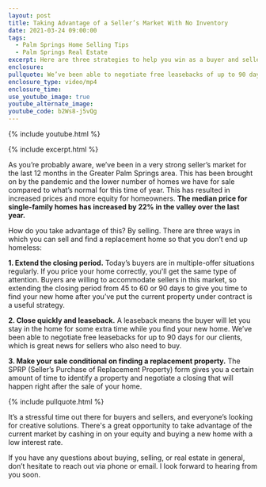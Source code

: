 ```yaml
---
layout: post
title: Taking Advantage of a Seller’s Market With No Inventory
date: 2021-03-24 09:00:00
tags:
  - Palm Springs Home Selling Tips
  - Palm Springs Real Estate
excerpt: Here are three strategies to help you win as a buyer and seller right now.
enclosure:
pullquote: We’ve been able to negotiate free leasebacks of up to 90 days.
enclosure_type: video/mp4
enclosure_time:
use_youtube_image: true
youtube_alternate_image:
youtube_code: b2Ws8-j5vQg
---
```

{% include youtube.html %}

{% include excerpt.html %}

As you’re probably aware, we’ve been in a very strong seller’s market for the last 12 months in the Greater Palm Springs area. This has been brought on by the pandemic and the lower number of homes we have for sale compared to what’s normal for this time of year. This has resulted in increased prices and more equity for homeowners. **The median price for single-family homes has increased by 22% in the valley over the last year.**

How do you take advantage of this? By selling. There are three ways in which you can sell and find a replacement home so that you don’t end up homeless:

**1\. Extend the closing period.** Today’s buyers are in multiple-offer situations regularly. If you price your home correctly, you'll get the same type of attention. Buyers are willing to accommodate sellers in this market, so extending the closing period from 45 to 60 or 90 days to give you time to find your new home after you’ve put the current property under contract is a useful strategy.

**2\. Close quickly and leaseback.** A leaseback means the buyer will let you stay in the home for some extra time while you find your new home. We’ve been able to negotiate free leasebacks for up to 90 days for our clients, which is great news for sellers who also need to buy.&nbsp;

**3\. Make your sale conditional on finding a replacement property.** The SPRP (Seller’s Purchase of Replacement Property) form gives you a certain amount of time to identify a property and negotiate a closing that will happen right after the sale of your home.

{% include pullquote.html %}

It’s a stressful time out there for buyers and sellers, and everyone’s looking for creative solutions. There's a great opportunity to take advantage of the current market by cashing in on your equity and buying a new home with a low interest rate.&nbsp;

If you have any questions about buying, selling, or real estate in general, don’t hesitate to reach out via phone or email. I look forward to hearing from you soon.

